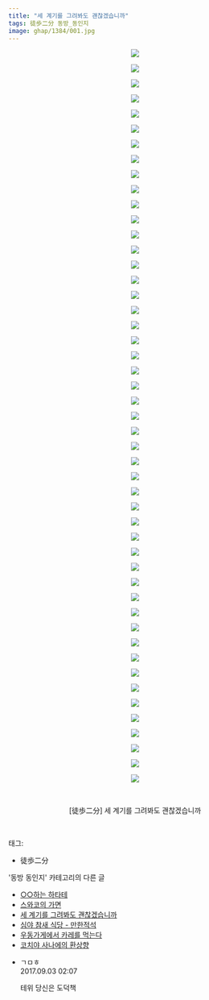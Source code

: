```yaml
---
title: "세 계기를 그려봐도 괜찮겠습니까"
tags: 徒歩二分 동방_동인지
image: ghap/1384/001.jpg
---
```

<div class="article">
<p style="text-align: center; clear: none; float: none;"><img src="{{ site.nasurl }}/ghap/1384/001.jpg"/></p>
<p style="text-align: center; clear: none; float: none;"><img src="{{ site.nasurl }}/ghap/1384/002.jpg"/></p>
<p style="text-align: center; clear: none; float: none;"><img src="{{ site.nasurl }}/ghap/1384/003.jpg"/></p>
<p style="text-align: center; clear: none; float: none;"><img src="{{ site.nasurl }}/ghap/1384/004.jpg"/></p>
<p style="text-align: center; clear: none; float: none;"><img src="{{ site.nasurl }}/ghap/1384/005.jpg"/></p>
<p style="text-align: center; clear: none; float: none;"><img src="{{ site.nasurl }}/ghap/1384/006.jpg"/></p>
<p style="text-align: center; clear: none; float: none;"><img src="{{ site.nasurl }}/ghap/1384/007.jpg"/></p>
<p style="text-align: center; clear: none; float: none;"><img src="{{ site.nasurl }}/ghap/1384/008.jpg"/></p>
<p style="text-align: center; clear: none; float: none;"><img src="{{ site.nasurl }}/ghap/1384/009.jpg"/></p>
<p style="text-align: center; clear: none; float: none;"><img src="{{ site.nasurl }}/ghap/1384/010.jpg"/></p>
<p style="text-align: center; clear: none; float: none;"><img src="{{ site.nasurl }}/ghap/1384/011.jpg"/></p>
<p style="text-align: center; clear: none; float: none;"><img src="{{ site.nasurl }}/ghap/1384/012.jpg"/></p>
<p style="text-align: center; clear: none; float: none;"><img src="{{ site.nasurl }}/ghap/1384/013.jpg"/></p>
<p style="text-align: center; clear: none; float: none;"><img src="{{ site.nasurl }}/ghap/1384/014.jpg"/></p>
<p style="text-align: center; clear: none; float: none;"><img src="{{ site.nasurl }}/ghap/1384/015.jpg"/></p>
<p style="text-align: center; clear: none; float: none;"><img src="{{ site.nasurl }}/ghap/1384/016.jpg"/></p>
<p style="text-align: center; clear: none; float: none;"><img src="{{ site.nasurl }}/ghap/1384/017.jpg"/></p>
<p style="text-align: center; clear: none; float: none;"><img src="{{ site.nasurl }}/ghap/1384/018.jpg"/></p>
<p style="text-align: center; clear: none; float: none;"><img src="{{ site.nasurl }}/ghap/1384/019.jpg"/></p>
<p style="text-align: center; clear: none; float: none;"><img src="{{ site.nasurl }}/ghap/1384/020.jpg"/></p>
<p style="text-align: center; clear: none; float: none;"><img src="{{ site.nasurl }}/ghap/1384/021.jpg"/></p>
<p style="text-align: center; clear: none; float: none;"><img src="{{ site.nasurl }}/ghap/1384/022.jpg"/></p>
<p style="text-align: center; clear: none; float: none;"><img src="{{ site.nasurl }}/ghap/1384/023.jpg"/></p>
<p style="text-align: center; clear: none; float: none;"><img src="{{ site.nasurl }}/ghap/1384/024.jpg"/></p>
<p style="text-align: center; clear: none; float: none;"><img src="{{ site.nasurl }}/ghap/1384/025.jpg"/></p>
<p style="text-align: center; clear: none; float: none;"><img src="{{ site.nasurl }}/ghap/1384/026.jpg"/></p>
<p style="text-align: center; clear: none; float: none;"><img src="{{ site.nasurl }}/ghap/1384/027.jpg"/></p>
<p style="text-align: center; clear: none; float: none;"><img src="{{ site.nasurl }}/ghap/1384/028.jpg"/></p>
<p style="text-align: center; clear: none; float: none;"><img src="{{ site.nasurl }}/ghap/1384/029.jpg"/></p>
<p style="text-align: center; clear: none; float: none;"><img src="{{ site.nasurl }}/ghap/1384/030.jpg"/></p>
<p style="text-align: center; clear: none; float: none;"><img src="{{ site.nasurl }}/ghap/1384/031.jpg"/></p>
<p style="text-align: center; clear: none; float: none;"><img src="{{ site.nasurl }}/ghap/1384/032.jpg"/></p>
<p style="text-align: center; clear: none; float: none;"><img src="{{ site.nasurl }}/ghap/1384/033.jpg"/></p>
<p style="text-align: center; clear: none; float: none;"><img src="{{ site.nasurl }}/ghap/1384/034.jpg"/></p>
<p style="text-align: center; clear: none; float: none;"><img src="{{ site.nasurl }}/ghap/1384/035.jpg"/></p>
<p style="text-align: center; clear: none; float: none;"><img src="{{ site.nasurl }}/ghap/1384/036.jpg"/></p>
<p style="text-align: center; clear: none; float: none;"><img src="{{ site.nasurl }}/ghap/1384/037.jpg"/></p>
<p style="text-align: center; clear: none; float: none;"><img src="{{ site.nasurl }}/ghap/1384/038.jpg"/></p>
<p style="text-align: center; clear: none; float: none;"><img src="{{ site.nasurl }}/ghap/1384/039.jpg"/></p>
<p style="text-align: center; clear: none; float: none;"><img src="{{ site.nasurl }}/ghap/1384/040.jpg"/></p>
<p style="text-align: center; clear: none; float: none;"><img src="{{ site.nasurl }}/ghap/1384/041.jpg"/></p>
<p style="text-align: center; clear: none; float: none;"><img src="{{ site.nasurl }}/ghap/1384/042.jpg"/></p>
<p style="text-align: center; clear: none; float: none;"><img src="{{ site.nasurl }}/ghap/1384/043.jpg"/></p>
<p style="text-align: center; clear: none; float: none;"><img src="{{ site.nasurl }}/ghap/1384/044.jpg"/></p>
<p style="text-align: center; clear: none; float: none;"><img src="{{ site.nasurl }}/ghap/1384/045.jpg"/></p>
<p style="text-align: center; clear: none; float: none;"><img src="{{ site.nasurl }}/ghap/1384/046.jpg"/></p>
<p style="text-align: center; clear: none; float: none;"><img src="{{ site.nasurl }}/ghap/1384/047.jpg"/></p>
<p style="text-align: center; clear: none; float: none;"><img src="{{ site.nasurl }}/ghap/1384/048.jpg"/></p>
<p style="text-align: center; clear: none; float: none;"><img src="{{ site.nasurl }}/ghap/1384/049.jpg"/></p>
<p style="text-align: center; clear: none; float: none;"><br/></p>
<p style="text-align: center; clear: none; float: none;">[徒歩二分] 세 계기를 그려봐도 괜찮겠습니까</p>
<p><br/></p>
</div><div class="tagTrail">
<p>태그: </p>
<ul>
<li>徒歩二分</li>
</ul>
</div><div class="another">
<p>'동방 동인지' 카테고리의 다른 글</p>
<ul>
<li><a href="/2016-08-06-ghap_1386">○○하는 하타테</a></li>
<li><a href="/2016-08-06-ghap_1385">스와코의 가면</a></li>
<li><a href="/2016-08-06-ghap_1384">세 계기를 그려봐도 괜찮겠습니까</a></li>
<li><a href="/2016-08-06-ghap_1383">심야 참새 식당 - 만한적석</a></li>
<li><a href="/2016-08-06-ghap_1382">우동가게에서 카레를 먹는다</a></li>
<li><a href="/2016-08-06-ghap_1380">코치야 사나에의 환상향</a></li>
</ul>
</div><div class="cb_module cb_fluid">
<div class="cb_wrt cb_profile">
<div class="comment">
<ul>
<li class="cb_thumb_off" id="comment15074890">
<div class="cb_comment_area">
<div class="cb_info_area">
<div class="cb_section">
<span class="cb_nick_name">ㄱㅁㅎ</span>
</div>
<div class="cb_section">
<span class="cb_date">2017.09.03 02:07 </span>
</div>
</div>
<div class="cb_dsc_comment">
<p class="cb_dsc">
											테위 당신은 도덕책
										</p>
</div>
</div></li>
</ul>
</div>
</div><!-- commentList close -->
</div>
<br/>
<p id="refer"></p>
<br/>

